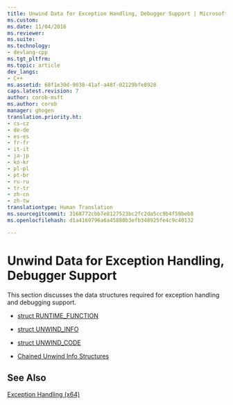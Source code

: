 ```yaml
---
title: Unwind Data for Exception Handling, Debugger Support | Microsoft Docs
ms.custom: 
ms.date: 11/04/2016
ms.reviewer: 
ms.suite: 
ms.technology:
- devlang-cpp
ms.tgt_pltfrm: 
ms.topic: article
dev_langs:
- C++
ms.assetid: 68f1e30d-9038-41af-a48f-02129bfe8928
caps.latest.revision: 7
author: corob-msft
ms.author: corob
manager: ghogen
translation.priority.ht:
- cs-cz
- de-de
- es-es
- fr-fr
- it-it
- ja-jp
- ko-kr
- pl-pl
- pt-br
- ru-ru
- tr-tr
- zh-cn
- zh-tw
translationtype: Human Translation
ms.sourcegitcommit: 3168772cbb7e8127523bc2fc2da5cc9b4f59beb8
ms.openlocfilehash: d1a4169796a6a45880b3efb348925fe4c9c40132

---
```

# Unwind Data for Exception Handling, Debugger Support
This section discusses the data structures required for exception handling and debugging support.  
  
-   [struct RUNTIME_FUNCTION](../build/struct-runtime-function.md)  
  
-   [struct UNWIND_INFO](../build/struct-unwind-info.md)  
  
-   [struct UNWIND_CODE](../build/struct-unwind-code.md)  
  
-   [Chained Unwind Info Structures](../build/chained-unwind-info-structures.md)  
  
## See Also  
 [Exception Handling (x64)](../build/exception-handling-x64.md)


<!--HONumber=Jan17_HO2-->



